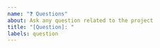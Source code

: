 ```yaml
---
name: "❓ Questions"
about: Ask any question related to the project
title: "[Question]: "
labels: question
---
```


<!-- ⚠️⚠️ Do Not Delete These Comments. ⚠️⚠️ -->
<!-- Read our Rules of Conduct: https://github.com/SVijayB/SVijayB-RepoTemplate/blob/master/.github/CODE_OF_CONDUCT.md -->
<!-- Please search existing issues to avoid creating duplicates. -->
<!--- Provide a general summary of your question in the Title above -->

<!-- Ask any question related to the project. -->

<!-- Before submitting, click on the preview tab to check your work so far-->
